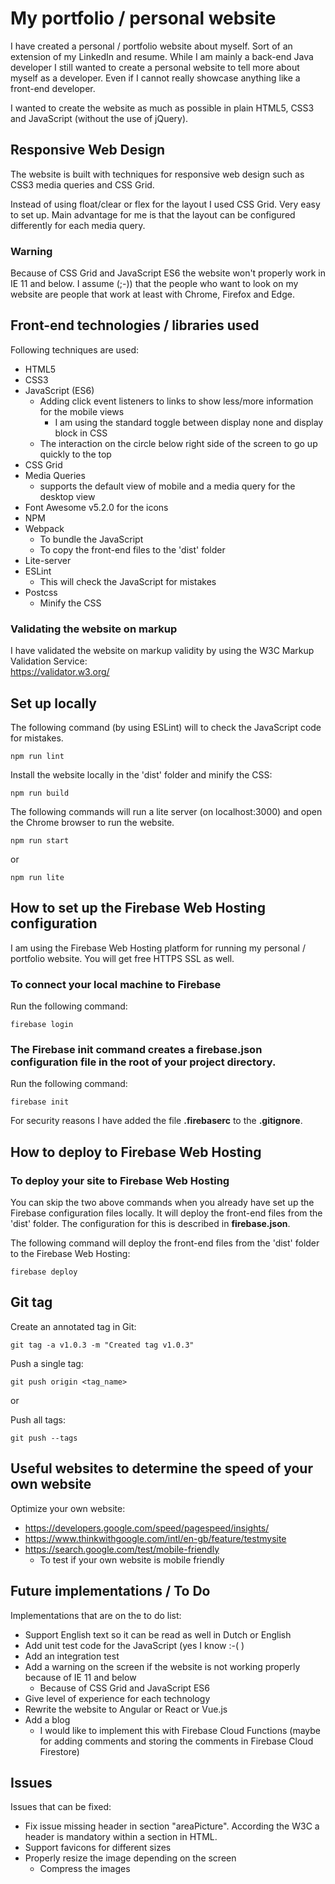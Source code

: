 # My portfolio / personal website

I have created a personal / portfolio website about myself. Sort of an extension of my LinkedIn and resume. While I am mainly a back-end
Java developer I still wanted to create a personal website to tell more about myself as a developer. Even if I cannot really showcase anything 
like a front-end developer. 

I wanted to create the website as much as possible in plain HTML5, CSS3 and JavaScript (without the use of jQuery). 

## Responsive Web Design

The website is built with techniques for responsive web design such as CSS3 media queries and CSS Grid.

Instead of using float/clear or flex for the layout I used CSS Grid. Very easy to set up. Main advantage for me is that the layout can 
be configured differently for each media query.

### Warning

Because of CSS Grid and JavaScript ES6 the website won't properly work in IE 11 and below. I assume (;-)) that the people who want 
to look on my website are people that work at least with Chrome, Firefox and Edge.

## Front-end technologies / libraries used
Following techniques are used:

* HTML5
* CSS3
* JavaScript (ES6)
    * Adding click event listeners to links to show less/more information for the mobile views
        * I am using the standard toggle between display none and display block in CSS
    * The interaction on the circle below right side of the screen to go up quickly to the top 
* CSS Grid
* Media Queries
    * supports the default view of mobile and a media query for the desktop view
* Font Awesome v5.2.0 for the icons
* NPM
* Webpack
    * To bundle the JavaScript
    * To copy the front-end files to the 'dist' folder
* Lite-server
* ESLint
    * This will check the JavaScript for mistakes
* Postcss
    * Minify the CSS    

### Validating the website on markup 
I have validated the website on markup validity by using the W3C Markup Validation Service:  
https://validator.w3.org/

## Set up locally
The following command (by using ESLint) will to check the JavaScript code for mistakes.
```
npm run lint
```

Install the website locally in the 'dist' folder and minify the CSS:
```
npm run build
```

The following commands will run a lite server (on localhost:3000) and open the Chrome browser to run the website.
```
npm run start
```
or
```
npm run lite
```

## How to set up the Firebase Web Hosting configuration

I am using the Firebase Web Hosting platform for running my personal / portfolio website. You will get free HTTPS SSL as well.

### To connect your local machine to Firebase
Run the following command:
```
firebase login
```

### The Firebase init command creates a firebase.json configuration file in the root of your project directory.
Run the following command:
```
firebase init
```

For security reasons I have added the file **.firebaserc** to the **.gitignore**.

## How to deploy to Firebase Web Hosting

### To deploy your site to Firebase Web Hosting 
You can skip the two above commands when you already have set up the Firebase configuration files locally. It will deploy 
the front-end files from the 'dist' folder. The configuration for this is described in **firebase.json**.

The following command will deploy the front-end files from the 'dist' folder to the Firebase Web Hosting:
```
firebase deploy
```

## Git tag

Create an annotated tag in Git:
```
git tag -a v1.0.3 -m "Created tag v1.0.3"
```

Push a single tag:
```
git push origin <tag_name>
```

or

Push all tags:
```
git push --tags
```

## Useful websites to determine the speed of your own website
Optimize your own website:

* https://developers.google.com/speed/pagespeed/insights/
* https://www.thinkwithgoogle.com/intl/en-gb/feature/testmysite
* https://search.google.com/test/mobile-friendly
    * To test if your own website is mobile friendly

## Future implementations / To Do
Implementations that are on the to do list:

* Support English text so it can be read as well in Dutch or English
* Add unit test code for the JavaScript (yes I know :-( )
* Add an integration test
* Add a warning on the screen if the website is not working properly because of IE 11 and below
    * Because of CSS Grid and JavaScript ES6
* Give level of experience for each technology
* Rewrite the website to Angular or React or Vue.js
* Add a blog
    * I would like to implement this with Firebase Cloud Functions (maybe for adding comments and storing the comments in Firebase Cloud Firestore)

## Issues    
Issues that can be fixed:

* Fix issue missing header in section "areaPicture". According the W3C a header is mandatory within a section in HTML.
* Support favicons for different sizes
* Properly resize the image depending on the screen
    * Compress the images 